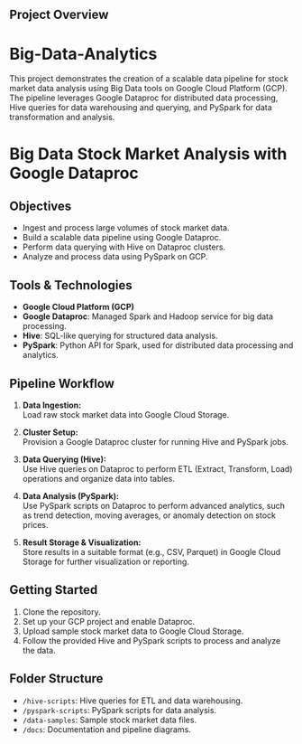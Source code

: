 ## Project Overview

# Big-Data-Analytics
This project demonstrates the creation of a scalable data pipeline for stock market data analysis using Big Data tools on Google Cloud Platform (GCP). The pipeline leverages Google Dataproc for distributed data processing, Hive queries for data warehousing and querying, and PySpark for data transformation and analysis.
# Big Data Stock Market Analysis with Google Dataproc


## Objectives

- Ingest and process large volumes of stock market data.
- Build a scalable data pipeline using Google Dataproc.
- Perform data querying with Hive on Dataproc clusters.
- Analyze and process data using PySpark on GCP.

## Tools & Technologies

- **Google Cloud Platform (GCP)**
- **Google Dataproc**: Managed Spark and Hadoop service for big data processing.
- **Hive**: SQL-like querying for structured data analysis.
- **PySpark**: Python API for Spark, used for distributed data processing and analytics.

## Pipeline Workflow

1. **Data Ingestion:**  
   Load raw stock market data into Google Cloud Storage.

2. **Cluster Setup:**  
   Provision a Google Dataproc cluster for running Hive and PySpark jobs.

3. **Data Querying (Hive):**  
   Use Hive queries on Dataproc to perform ETL (Extract, Transform, Load) operations and organize data into tables.

4. **Data Analysis (PySpark):**  
   Use PySpark scripts on Dataproc to perform advanced analytics, such as trend detection, moving averages, or anomaly detection on stock prices.

5. **Result Storage & Visualization:**  
   Store results in a suitable format (e.g., CSV, Parquet) in Google Cloud Storage for further visualization or reporting.

## Getting Started

1. Clone the repository.
2. Set up your GCP project and enable Dataproc.
3. Upload sample stock market data to Google Cloud Storage.
4. Follow the provided Hive and PySpark scripts to process and analyze the data.

## Folder Structure

- `/hive-scripts`: Hive queries for ETL and data warehousing.
- `/pyspark-scripts`: PySpark scripts for data analysis.
- `/data-samples`: Sample stock market data files.
- `/docs`: Documentation and pipeline diagrams.
